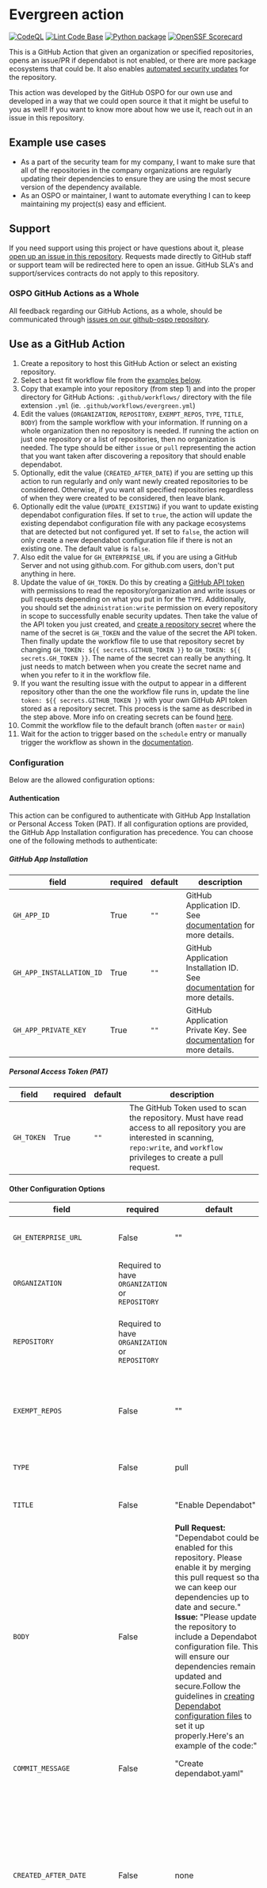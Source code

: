 # Evergreen action

[![CodeQL](https://github.com/github/evergreen/actions/workflows/github-code-scanning/codeql/badge.svg)](https://github.com/github/evergreen/actions/workflows/github-code-scanning/codeql)
[![Lint Code Base](https://github.com/github/evergreen/actions/workflows/super-linter.yaml/badge.svg)](https://github.com/github/evergreen/actions/workflows/super-linter.yaml)
[![Python package](https://github.com/github/evergreen/actions/workflows/python-ci.yml/badge.svg)](https://github.com/github/evergreen/actions/workflows/python-ci.yml)
[![OpenSSF Scorecard](https://api.scorecard.dev/projects/github.com/github/evergreen/badge)](https://scorecard.dev/viewer/?uri=github.com/github/evergreen)

This is a GitHub Action that given an organization or specified repositories, opens an issue/PR if dependabot is not enabled, or there are more package ecosystems that could be. It also enables [automated security updates](https://docs.github.com/en/code-security/dependabot/dependabot-security-updates/configuring-dependabot-security-updates#managing-dependabot-security-updates-for-your-repositories) for the repository.

This action was developed by the GitHub OSPO for our own use and developed in a way that we could open source it that it might be useful to you as well! If you want to know more about how we use it, reach out in an issue in this repository.

## Example use cases

- As a part of the security team for my company, I want to make sure that all of the repositories in the company organizations are regularly updating their dependencies to ensure they are using the most secure version of the dependency available.
- As an OSPO or maintainer, I want to automate everything I can to keep maintaining my project(s) easy and efficient.

## Support

If you need support using this project or have questions about it, please [open up an issue in this repository](https://github.com/github/evergreen/issues). Requests made directly to GitHub staff or support team will be redirected here to open an issue. GitHub SLA's and support/services contracts do not apply to this repository.

### OSPO GitHub Actions as a Whole

All feedback regarding our GitHub Actions, as a whole, should be communicated through [issues on our github-ospo repository](https://github.com/github/github-ospo/issues/new).

## Use as a GitHub Action

1. Create a repository to host this GitHub Action or select an existing repository.
1. Select a best fit workflow file from the [examples below](#example-workflows).
1. Copy that example into your repository (from step 1) and into the proper directory for GitHub Actions: `.github/workflows/` directory with the file extension `.yml` (ie. `.github/workflows/evergreen.yml`)
1. Edit the values (`ORGANIZATION`, `REPOSITORY`, `EXEMPT_REPOS`, `TYPE`, `TITLE`, `BODY`) from the sample workflow with your information. If running on a whole organization then no repository is needed. If running the action on just one repository or a list of repositories, then no organization is needed. The type should be either `issue` or `pull` representing the action that you want taken after discovering a repository that should enable dependabot.
1. Optionally, edit the value (`CREATED_AFTER_DATE`) if you are setting up this action to run regularly and only want newly created repositories to be considered. Otherwise, if you want all specified repositories regardless of when they were created to be considered, then leave blank.
1. Optionally edit the value (`UPDATE_EXISTING`) if you want to update existing dependabot configuration files. If set to `true`, the action will update the existing dependabot configuration file with any package ecosystems that are detected but not configured yet. If set to `false`, the action will only create a new dependabot configuration file if there is not an existing one. The default value is `false`.
1. Also edit the value for `GH_ENTERPRISE_URL` if you are using a GitHub Server and not using github.com. For github.com users, don't put anything in here.
1. Update the value of `GH_TOKEN`. Do this by creating a [GitHub API token](https://docs.github.com/en/authentication/keeping-your-account-and-data-secure/managing-your-personal-access-tokens#creating-a-personal-access-token-classic) with permissions to read the repository/organization and write issues or pull requests depending on what you put in for the `TYPE`. Additionally, you should set the `administration:write` permission on every repository in scope to successfully enable security updates. Then take the value of the API token you just created, and [create a repository secret](https://docs.github.com/en/actions/security-guides/encrypted-secrets) where the name of the secret is `GH_TOKEN` and the value of the secret the API token. Then finally update the workflow file to use that repository secret by changing `GH_TOKEN: ${{ secrets.GITHUB_TOKEN }}` to `GH_TOKEN: ${{ secrets.GH_TOKEN }}`. The name of the secret can really be anything. It just needs to match between when you create the secret name and when you refer to it in the workflow file.
1. If you want the resulting issue with the output to appear in a different repository other than the one the workflow file runs in, update the line `token: ${{ secrets.GITHUB_TOKEN }}` with your own GitHub API token stored as a repository secret. This process is the same as described in the step above. More info on creating secrets can be found [here](https://docs.github.com/en/actions/security-guides/encrypted-secrets).
1. Commit the workflow file to the default branch (often `master` or `main`)
1. Wait for the action to trigger based on the `schedule` entry or manually trigger the workflow as shown in the [documentation](https://docs.github.com/en/actions/using-workflows/manually-running-a-workflow).

### Configuration

Below are the allowed configuration options:

#### Authentication

This action can be configured to authenticate with GitHub App Installation or Personal Access Token (PAT). If all configuration options are provided, the GitHub App Installation configuration has precedence. You can choose one of the following methods to authenticate:

##### GitHub App Installation

| field                    | required | default | description                                                                                                                                                                                             |
| ------------------------ | -------- | ------- | ------------------------------------------------------------------------------------------------------------------------------------------------------------------------------------------------------- |
| `GH_APP_ID`              | True     | `""`    | GitHub Application ID. See [documentation](https://docs.github.com/en/apps/creating-github-apps/authenticating-with-a-github-app/about-authentication-with-a-github-app) for more details.              |
| `GH_APP_INSTALLATION_ID` | True     | `""`    | GitHub Application Installation ID. See [documentation](https://docs.github.com/en/apps/creating-github-apps/authenticating-with-a-github-app/about-authentication-with-a-github-app) for more details. |
| `GH_APP_PRIVATE_KEY`     | True     | `""`    | GitHub Application Private Key. See [documentation](https://docs.github.com/en/apps/creating-github-apps/authenticating-with-a-github-app/about-authentication-with-a-github-app) for more details.     |

##### Personal Access Token (PAT)

| field      | required | default | description                                                                                                                                                                             |
| ---------- | -------- | ------- | --------------------------------------------------------------------------------------------------------------------------------------------------------------------------------------- |
| `GH_TOKEN` | True     | `""`    | The GitHub Token used to scan the repository. Must have read access to all repository you are interested in scanning, `repo:write`, and `workflow` privileges to create a pull request. |

#### Other Configuration Options

| field                      | required                                        | default                                                                                                                                                                                                                                                                                                                                                                                                                                                                                                                                                                                    | description                                                                                                                                                                                                                                                                                                                                                                                                                                                                                                                                                                                                                          |
| -------------------------- | ----------------------------------------------- | ------------------------------------------------------------------------------------------------------------------------------------------------------------------------------------------------------------------------------------------------------------------------------------------------------------------------------------------------------------------------------------------------------------------------------------------------------------------------------------------------------------------------------------------------------------------------------------------ | ------------------------------------------------------------------------------------------------------------------------------------------------------------------------------------------------------------------------------------------------------------------------------------------------------------------------------------------------------------------------------------------------------------------------------------------------------------------------------------------------------------------------------------------------------------------------------------------------------------------------------------ |
| `GH_ENTERPRISE_URL`        | False                                           | ""                                                                                                                                                                                                                                                                                                                                                                                                                                                                                                                                                                                         | The `GH_ENTERPRISE_URL` is used to connect to an enterprise server instance of GitHub. github.com users should not enter anything here.                                                                                                                                                                                                                                                                                                                                                                                                                                                                                              |
| `ORGANIZATION`             | Required to have `ORGANIZATION` or `REPOSITORY` |                                                                                                                                                                                                                                                                                                                                                                                                                                                                                                                                                                                            | The name of the GitHub organization which you want this action to work from. ie. github.com/github would be `github`                                                                                                                                                                                                                                                                                                                                                                                                                                                                                                                 |
| `REPOSITORY`               | Required to have `ORGANIZATION` or `REPOSITORY` |                                                                                                                                                                                                                                                                                                                                                                                                                                                                                                                                                                                            | The name of the repository and organization which you want this action to work from. ie. `github/evergreen` or a comma separated list of multiple repositories `github/evergreen,super-linter/super-linter`                                                                                                                                                                                                                                                                                                                                                                                                                          |
| `EXEMPT_REPOS`             | False                                           | ""                                                                                                                                                                                                                                                                                                                                                                                                                                                                                                                                                                                         | These repositories will be exempt from this action considering them for dependabot enablement. ex: If my org is set to `github` then I might want to exempt a few of the repos but get the rest by setting `EXEMPT_REPOS` to `github/evergreen,github/contributors`                                                                                                                                                                                                                                                                                                                                                                  |
| `TYPE`                     | False                                           | pull                                                                                                                                                                                                                                                                                                                                                                                                                                                                                                                                                                                       | Type refers to the type of action you want taken if this workflow determines that dependabot could be enabled. Valid values are `pull` or `issue`.                                                                                                                                                                                                                                                                                                                                                                                                                                                                                   |
| `TITLE`                    | False                                           | "Enable Dependabot"                                                                                                                                                                                                                                                                                                                                                                                                                                                                                                                                                                        | The title of the issue or pull request that will be created if dependabot could be enabled.                                                                                                                                                                                                                                                                                                                                                                                                                                                                                                                                          |
| `BODY`                     | False                                           | **Pull Request:** "Dependabot could be enabled for this repository. Please enable it by merging this pull request so that we can keep our dependencies up to date and secure." **Issue:** "Please update the repository to include a Dependabot configuration file. This will ensure our dependencies remain updated and secure.Follow the guidelines in [creating Dependabot configuration files](https://docs.github.com/en/code-security/dependabot/dependabot-version-updates/configuration-options-for-the-dependabot.yml-file) to set it up properly.Here's an example of the code:" | The body of the issue or pull request that will be created if dependabot could be enabled.                                                                                                                                                                                                                                                                                                                                                                                                                                                                                                                                           |
| `COMMIT_MESSAGE`           | False                                           | "Create dependabot.yaml"                                                                                                                                                                                                                                                                                                                                                                                                                                                                                                                                                                   | The commit message for the pull request that will be created if dependabot could be enabled.                                                                                                                                                                                                                                                                                                                                                                                                                                                                                                                                         |
| `CREATED_AFTER_DATE`       | False                                           | none                                                                                                                                                                                                                                                                                                                                                                                                                                                                                                                                                                                       | If a value is set, this action will only consider repositories created on or after this date for dependabot enablement. This is useful if you want to only consider newly created repositories. If I set up this action to run weekly and I only want to scan for repos created in the last week that need dependabot enabled, then I would set `CREATED_AFTER_DATE` to 7 days ago. That way only repositories created after 7 days ago will be considered for dependabot enablement. If not set or set to nothing, all repositories will be scanned and a duplicate issue/pull request may occur. Ex: 2023-12-31 for Dec. 31st 2023 |
| `UPDATE_EXISTING`          | False                                           | False                                                                                                                                                                                                                                                                                                                                                                                                                                                                                                                                                                                      | If set to true, this action will update the existing dependabot configuration file with any package ecosystems that are detected but not configured yet. If set to false, the action will only create a new dependabot configuration file if there is not an existing one.                                                                                                                                                                                                                                                                                                                                                           |
| `PROJECT_ID`               | False                                           | ""                                                                                                                                                                                                                                                                                                                                                                                                                                                                                                                                                                                         | If set, this will assign the issue or pull request to the project with the given ID. ( The project ID on GitHub can be located by navigating to the respective project and observing the URL's end.) **The `ORGANIZATION` variable is required**                                                                                                                                                                                                                                                                                                                                                                                     |
| `DRY_RUN`                  | False                                           | False                                                                                                                                                                                                                                                                                                                                                                                                                                                                                                                                                                                      | If set to true, this action will not create any issues or pull requests. It will only log the repositories that could have dependabot enabled. This is useful for testing.                                                                                                                                                                                                                                                                                                                                                                                                                                                           |
| `GROUP_DEPENDENCIES`       | False                                           | false                                                                                                                                                                                                                                                                                                                                                                                                                                                                                                                                                                                      | If set to true, dependabot configuration will group dependencies updates based on [dependency type](https://docs.github.com/en/code-security/dependabot/dependabot-version-updates/configuration-options-for-the-dependabot.yml-file#groups) (production or development, where supported)                                                                                                                                                                                                                                                                                                                                            |
| `FILTER_VISIBILITY`        | False                                           | "public,private,internal"                                                                                                                                                                                                                                                                                                                                                                                                                                                                                                                                                                  | Use this flag to filter repositories in scope by their visibility (`public`, `private`, `internal`). By default all repository are targeted. ex: to ignore public repositories set this value to `private,internal`.                                                                                                                                                                                                                                                                                                                                                                                                                 |
| `BATCH_SIZE`               | False                                           | None                                                                                                                                                                                                                                                                                                                                                                                                                                                                                                                                                                                       | Set this to define the maximum amount of eligible repositories for every run. This is useful if you are targeting large organizations and you don't want to flood repositories with pull requests / issues. ex: if you want to target 20 repositories per time, set this to 20.                                                                                                                                                                                                                                                                                                                                                      |
| `ENABLE_SECURITY_UPDATES`  | False                                           | true                                                                                                                                                                                                                                                                                                                                                                                                                                                                                                                                                                                       | If set to true, Evergreen will enable [Dependabot security updates](https://docs.github.com/en/code-security/dependabot/dependabot-security-updates/configuring-dependabot-security-updates) on target repositories. Note that the GitHub token needs to have the `administration:write` permission on every repository in scope to successfully enable security updates.                                                                                                                                                                                                                                                            |
| `EXEMPT_ECOSYSTEMS`        | False                                           | ""                                                                                                                                                                                                                                                                                                                                                                                                                                                                                                                                                                                         | A list of [package ecosystems](https://docs.github.com/en/code-security/dependabot/dependabot-version-updates/configuration-options-for-the-dependabot.yml-file#package-ecosystem) to exempt from the generated dependabot configuration. To ignore ecosystems set this to one or more of `bundler`,`cargo`, `composer`, `pip`, `docker`, `npm`, `gomod`, `mix`, `nuget`, `github-actions` and `terraform`. ex: if you don't want Dependabot to update Dockerfiles and Github Actions you can set this to `docker,github-actions`.                                                                                                   |
| `REPO_SPECIFIC_EXEMPTIONS` | False                                           | ""                                                                                                                                                                                                                                                                                                                                                                                                                                                                                                                                                                                         | A list of repositories that should be exempt from specific package ecosystems similar to EXEMPT_ECOSYSTEMS but those apply to all repositories. ex: `org1/repo1:docker,github-actions;org1/repo2:pip` would set exempt_ecosystems for `org1/repo1` to be `['docker', 'github-actions']`, and for `org1/repo2` it would be `['pip']`, while for every other repository evaluated, it would be set by the env variable `EXEMPT_ECOSYSTEMS`. NOTE: If you want specific exemptions to be added on top of the already specified global exemptions, you need to add the global exemptions to each repo specific exemption.                |
| `SCHEDULE`                 | False                                           | 'weekly'                                                                                                                                                                                                                                                                                                                                                                                                                                                                                                                                                                                   | Schedule interval by which to check for dependency updates via Dependabot. Allowed values are 'daily', 'weekly', or 'monthly'                                                                                                                                                                                                                                                                                                                                                                                                                                                                                                        |
| `SCHEDULE_DAY`             | False                                           | ''                                                                                                                                                                                                                                                                                                                                                                                                                                                                                                                                                                                         | Scheduled day by which to check for dependency updates via Dependabot. Allowed values are days of the week full names (i.e., 'monday')                                                                                                                                                                                                                                                                                                                                                                                                                                                                                               |

### Example workflows

#### Basic

```yaml
---
name: Weekly dependabot checks
on:
  workflow_dispatch:
  schedule:
    - cron: "3 2 * * 6"

permissions:
  contents: read

jobs:
  evergreen:
    name: evergreen
    runs-on: ubuntu-latest
    permissions:
      issues: write

    steps:
      - name: Run evergreen action
        uses: github/evergreen@v1
        env:
          GH_TOKEN: ${{ secrets.GITHUB_TOKEN }}
          ORGANIZATION: <YOUR_ORGANIZATION_GOES_HERE>
```

#### Advanced

```yaml
---
name: Weekly dependabot checks
on:
  workflow_dispatch:
  schedule:
    - cron: "3 2 * * 6"

permissions:
  contents: read

jobs:
  evergreen:
    name: evergreen
    runs-on: ubuntu-latest
    permissions:
      issues: write

    steps:
      - shell: bash
        run: |
          # Get the current date
          current_date=$(date +'%Y-%m-%d')

          # Calculate the previous month
          previous_date=$(date -d "$current_date -7 day" +'%Y-%m-%d')

          echo "$previous_date..$current_date"
          echo "one_week_ago=$previous_date" >> "$GITHUB_ENV"

      - name: Run evergreen action
        uses: github/evergreen@v1
        env:
          GH_TOKEN: ${{ secrets.GITHUB_TOKEN }}
          ORGANIZATION: <YOUR_ORGANIZATION_GOES_HERE>
          EXEMPT_REPOS: "org_name/repo_name_1, org_name/repo_name_2"
          TITLE: "Add dependabot configuration"
          BODY: "Please add this dependabot configuration so that we can keep the dependencies in this repo up to date and secure. for help, contact XXX"
          CREATED_AFTER_DATE: ${{ env.one_week_ago }}
```

## Local usage without Docker

1. Make sure you have at least Python3.11 installed
1. Copy `.env-example` to `.env`
1. Fill out the `.env` file with a _token_ from a user that has access to the organization to scan (listed below). Tokens should have at least write:org access for organization scanning and write:repository for repository scanning.
1. Fill out the `.env` file with the configuration parameters you want to use
1. `pip3 install -r requirements.txt`
1. Run `python3 ./evergreen.py`, which will output everything in the terminal

## License

[MIT](LICENSE)

## More OSPO Tools

Looking for more resources for your open source program office (OSPO)? Check out the [`github-ospo`](https://github.com/github/github-ospo) repo for a variety of tools designed to support your needs.
